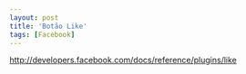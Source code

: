 ```yaml
---
layout: post
title: 'Botão Like'
tags: [Facebook]
---
```


<http://developers.facebook.com/docs/reference/plugins/like>
